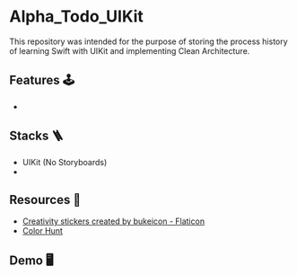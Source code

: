 # Alpha_Todo_UIKit
This repository was intended for the purpose of storing the process history of learning Swift with UIKit and implementing Clean Architecture.

## Features 🕹️
- 

## Stacks 🪜
- UIKit (No Storyboards)
- 

## Resources 🎊
- <a href="https://www.flaticon.com/free-stickers/creativity" title="creativity stickers">Creativity stickers created by bukeicon - Flaticon</a>
- <a href="https://colorhunt.co/" title="creativity stickers">Color Hunt</a>

## Demo 🖥️
